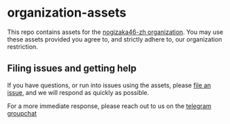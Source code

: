 # organization-assets

This repo contains assets for the [nogizaka46-zh organization](https://github.com/nogizaka46-zh). You may use these assets provided you agree to, and strictly adhere to, our organization restriction.

## Filing issues and getting help

If you have questions, or run into issues using the assets, please [file an issue](https://github.com/nogizaka46-zh/organization-assets/issues), and we will respond as quickly as possible.

For a more immediate response, please reach out to us on the [telegram groupchat](https://t.me/nogizaka46_zh)
